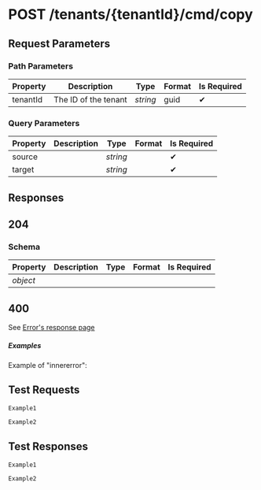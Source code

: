 # **POST**   /tenants/{tenantId}/cmd/copy

## __Request Parameters__

### Path Parameters
  
   | Property | Description | Type     | Format | Is Required |
   | -------- | ----------- | -------- | ------ | ----------- |
   | tenantId |       The ID of the tenant      | _string_ | guid   | ✔           |

### Query Parameters

 | Property | Description | Type     | Format | Is Required |
 | -------- | ----------- | -------- | ------- | ----------- |
 | source   |             | _string_ |         | ✔           |
 | target   |             | _string_ |         | ✔           |

## __Responses__

## __204__

### Schema

| Property | Description | Type | Format | Is Required |
| -------- | ----------- | ---- | ------ | ----------- |
| _object_ |             |      |        |             |

## 400

See [Error's response page](errors.md)

##### Examples

Example of "innererror":


## __Test Requests__

```cURL tab= 
Example1
```

```C# tab=
Example2
```

## __Test Responses__

```cURL tab= 
Example1
```

```C# tab=
Example2
```
